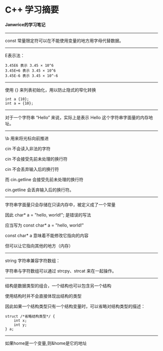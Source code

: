 # C++ 学习摘要

#### Janwrice的学习笔记
---
const 常量限定符可以在不能使用变量的地方用字母代替数据。

---
E表示法：

    3.45E6 表示 3.45 × 10^6 
    3.45E+6 表示 3.45 × 10^6
    3.45E-6 表示 3.45 × 10^-6
    
---
使用 {} 来列表初始化，用以防止隐式的窄化转换

    int a {10};
    int a = {10};

---
对于一个字符串 “Hello” 来说，实际上是表示 Hello 这个字符串字面量的内存地址。

---
\b 用来将光标向前推进

cin 不会读入非法的字符

cin 不会接受先前未处理的换行符

cin 不会丢弃输入后的换行符

而 cin.getline 会接受先前未处理的换行符

cin.getline 会丢弃输入后的换行符。

---
字符串字面量只会存储在只读内存中，被定义成了一个常量

因此 char* a = "hello, world!"; 是错误的写法

应当写为 const char* a = "hello, world!"

const char* a 意味着不能修改它指向的内容

但可以让它指向其他的地方（内存）

---
string 字符串兼容字符数组：

字符串与字符数组可以通过 strcpy、strcat 来在一起操作。

---
结构是数据类型的组合，一个结构也可以包含另一个结构

使用结构时并不会直接体现出结构的类型

因此如果一个结构类型只有一个结构变量时，可以省略对结构类型的描述：

```
struct /*省略结构类型*/ {
    int x;
    int y;
} a;
```
---
如果home是一个变量,则&home是它的地址
